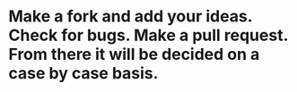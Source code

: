 # Make a fork and add your ideas. Check for bugs. Make a pull request. From there it will be decided on a case by case basis. 

